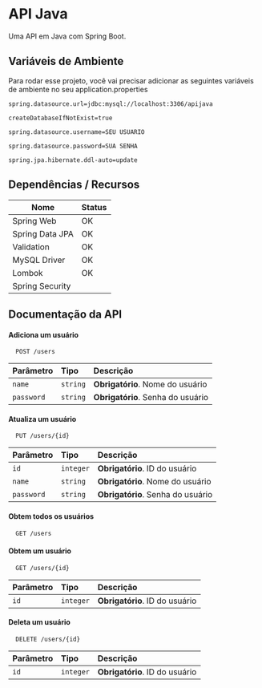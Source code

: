 
# API Java

Uma API em Java com Spring Boot.


## Variáveis de Ambiente

Para rodar esse projeto, você vai precisar adicionar as seguintes variáveis de ambiente no seu application.properties

`spring.datasource.url=jdbc:mysql://localhost:3306/apijava`

`createDatabaseIfNotExist=true`

`spring.datasource.username=SEU USUARIO`

`spring.datasource.password=SUA SENHA`

`spring.jpa.hibernate.ddl-auto=update`

## Dependências / Recursos

| Nome               | Status                                                |
| ----------------- | ---------------------------------------------------------------- |
| Spring Web       | OK|
| Spring Data JPA       | OK |
| Validation     | OK |
| MySQL Driver      | OK |
| Lombok     | OK |
| Spring Security     |  |

## Documentação da API

#### Adiciona um usuário

```http
  POST /users
```

| Parâmetro   | Tipo       | Descrição                           |
| :---------- | :--------- | :---------------------------------- |
| `name` | `string` | **Obrigatório**. Nome do usuário |
| `password` | `string` | **Obrigatório**. Senha do usuário |

#### Atualiza um usuário

```http
  PUT /users/{id}
```

| Parâmetro   | Tipo       | Descrição                           |
| :---------- | :--------- | :---------------------------------- |
| `id` | `integer` | **Obrigatório**. ID do usuário |
| `name` | `string` | **Obrigatório**. Nome do usuário |
| `password` | `string` | **Obrigatório**. Senha do usuário |

#### Obtem todos os usuários

```http
  GET /users
```

#### Obtem um usuário

```http
  GET /users/{id}
```

| Parâmetro   | Tipo       | Descrição                           |
| :---------- | :--------- | :---------------------------------- |
| `id` | `integer` | **Obrigatório**. ID do usuário |

#### Deleta um usuário

```http
  DELETE /users/{id}
```

| Parâmetro   | Tipo       | Descrição                           |
| :---------- | :--------- | :---------------------------------- |
| `id` | `integer` | **Obrigatório**. ID do usuário |
